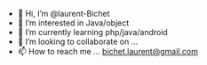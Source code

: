- 👋 Hi, I’m @laurent-Bichet
- 👀 I’m interested in Java/object
- 🌱 I’m currently learning php/java/android
- 💞️ I’m looking to collaborate on ...
- 📫 How to reach me ... bichet.laurent@gmail.com

<!---
laurent-PY/laurent-PY is a ✨ special ✨ repository because its `README.md` (this file) appears on your GitHub profile.
You can click the Preview link to take a look at your changes.
--->
